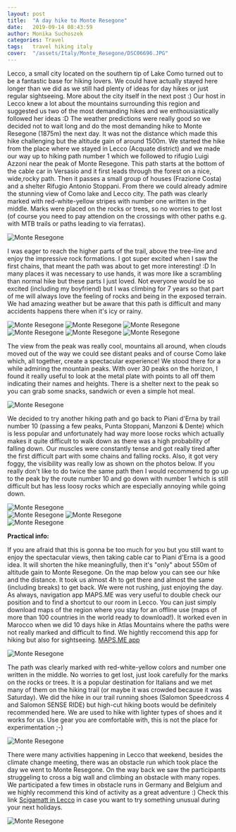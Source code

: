 ```yaml
---
layout: post
title:  "A day hike to Monte Resegone"
date:   2019-09-14 08:43:59
author: Monika Suchoszek
categories: Travel
tags:	travel hiking italy 
cover:  "/assets/Italy/Monte_Resegone/DSC06696.JPG"
---
```


Lecco, a small city located on the southern tip of Lake Como turned out to be a fantastic base for hiking lovers. We could have actually stayed here longer than we did as we still had plenty of ideas for day hikes or just regular sightseeing. More about the city itself in the next post :) Our host in Lecco knew a lot about the mountains surrounding this region and suggested us two of the most demanding hikes and we enthousiastically followed her ideas :D The weather predictions were really good so we decided not to wait long and do the most demanding hike to Monte Resegone (1875m) the next day. It was not the distance which made this hike challenging but the altitude gain of around 1500m. We started the hike from the place where we stayed in Lecco (Acquate district) and we made our way up to hiking path number 1 which we followed to rifugio Luigi Azzoni near the peak of Monte Resegone. This path starts at the bottom of the cable car in Versasio and it first leads through the forest on a nice, wide,rocky path. Then it passes a small group of houses (Frazione Costa) and a shelter Rifugio Antonio Stoppani. From there we could already admire the stunning view of Como lake and Lecco city. The path was clearly marked with red-white-yellow stripes with number one written in the middle. Marks were placed on the rocks or trees, so no worries to get lost (of course you need to pay attendion on the crossings with other paths e.g. with MTB trails or paths leading to via ferratas). 

<img src="/assets/Italy/Monte_Resegone/DSC06629.JPG" alt="Monte Resegone" />

I was eager to reach the higher parts of the trail, above the tree-line and enjoy the impressive rock formations. I got super excited when I saw the first chains, that meant the path was about to get more interesting! :D In many places it was necessary to use hands, it was more like a scrambling than normal hike but these parts I just loved. Not everyone would be so excited (including my boyfriend) but I was climbing for 7 years so that part of me will always love the feeling of rocks and being in the exposed terrain. We had amazing weather but be aware that this path is difficult and many accidents happens there when it's icy or rainy. 

<img src="/assets/Italy/Monte_Resegone/DSC06646.JPG" alt="Monte Resegone" />

<img src="/assets/Italy/Monte_Resegone/DSC06663.JPG" alt="Monte Resegone" />

<img src="/assets/Italy/Monte_Resegone/DSC06682.JPG" alt="Monte Resegone" />

<img src="/assets/Italy/Monte_Resegone/DSC06677.JPG" alt="Monte Resegone" />

<img src="/assets/Italy/Monte_Resegone/DSC06692.JPG" alt="Monte Resegone" />

<img src="/assets/Italy/Monte_Resegone/DSC06699.JPG" alt="Monte Resegone" />

The view from the peak was really cool, mountains all around, when clouds moved out of the way we could see distant peaks and of course Como lake which, all together, create a spectacular experience! We stood there for a while admiring the mountain peaks. With over 30 peaks on the horizon, I found it really useful to look at the metal plate with points to all off them indicating their names and heights. There is a shelter next to the peak so you can grab some snacks, sandwich or even a simple hot meal.

<img src="/assets/Italy/Monte_Resegone/IMG_121345847.JPG" class="column-45" alt="Monte Resegone" />

We decided to try another hiking path and go back to Piani d'Erna by trail number 10 (passing a few peaks, Punta Stoppani, Manzoni & Dente) which is less popular and unfortunately had way more loose rocks which actually makes it quite difficult to walk down as there was a high probability of falling down. Our muscles were constantly tense and got really tired after the first difficult part with some chains and falling rocks. Also, it got very foggy, the visibility was really low as shown on the photos below. If you really don't like to do twice the same path then I would recommend to go up to the peak by the route number 10 and go down with number 1 which is still difficult but has less loosy rocks which are especially annoying while going down.

<img src="/assets/Italy/Monte_Resegone/IMG_134055691.JPG" alt="Monte Resegone" />

<div class="row">
  <img src="/assets/Italy/Monte_Resegone/DSC06705.JPG" class="column-50" alt="Monte Resegone" />
  <img src="/assets/Italy/Monte_Resegone/IMG_134052323.JPG" class="column-50" alt="Monte Resegone" />
</div>


<img src="/assets/Italy/Monte_Resegone/DSC06703.JPG" alt="Monte Resegone" />


__Practical info:__

If you are afraid that this is gonna be too much for you but you still want to enjoy the spectacular views, then taking cable car to Piani d'Erna is a good idea. It will shorten the hike meaningfully, then it's "only" about 550m of altitude gain to Monte Resegone. On the map below you can see our hike and the distance. It took us almost 4h to get there and almost the same (including breaks) to get back. We were not rushing, just enjoying the day. As always, navigation app MAPS.ME was very useful to double check our position and to find a shortcut to our room in Lecco. You can just simply download maps of the region where you stay for an offline use (maps of more than 100 countries in the world ready to download!). It worked even in Marocco when we did 10 days hike in Atlas Mountains where the paths were not really marked and difficult to find. We hightly reccomend this app for hiking but also for sightseeing. [MAPS.ME app](https://apps.apple.com/us/app/maps-me-offline-map-nav/id510623322)

<img src="/assets/Italy/Monte_Resegone/Screenshot 21-47-52.JPG" alt="Monte Resegone" />

The path was clearly marked with red-white-yellow colors and number one written in the middle. No worries to get lost, just look carefully for the marks on the rocks or trees. It is a popular destination for Italians and we met many of them on the hiking trail (or maybe it was crowded because it was Saturday). We did the hike in our trail running shoes (Salomon Speedcross 4 and Salomon SENSE RIDE) but high-cut hiking boots would be definitely recommended here. We are used to hike with lighter types of shoes and it works for us. Use gear you are comfortable with, this is not the place for experimentation ;-)

<img src="/assets/Italy/Monte_Resegone/IMG_090851298.JPG" alt="Monte Resegone" />

There were many activities happening in Lecco that weekend, besides the climate change meeting, there was an obstacle run which took place the day we went to Monte Resegone. On the way back we saw the participants struggeling to cross a big wall and climbing an obstacle with many ropes. We participated a few times in obstacle runs in Germany and Belgium and we highly recommend this kind of activity as a great adventure :) Check this link [Scigamatt in Lecco](http://www.scigamatt.com/site/index.php/) in case you want to try something unusual during your next holidays.

<img src="/assets/Italy/Monte_Resegone/DSC06718.JPG" alt="Monte Resegone" />



